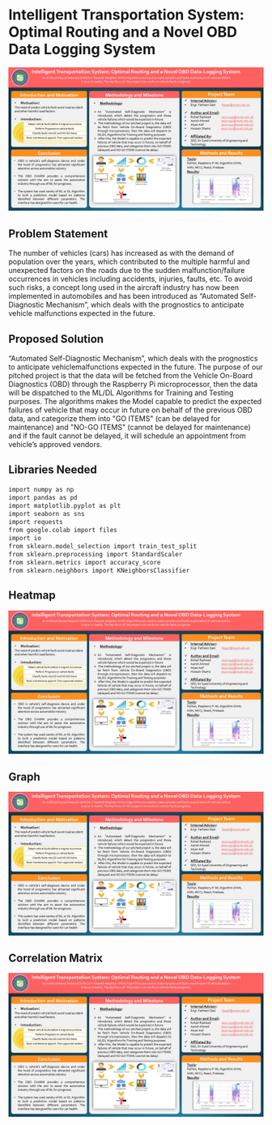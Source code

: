 # Intelligent Transportation System: Optimal Routing and a Novel OBD Data Logging System
![](/Poster.jpg)

## Problem Statement
The number of vehicles (cars) has increased as with the demand of population over the years, which contributed to the multiple harmful and unexpected factors on the roads due to the sudden malfunction/failure occurrences in vehicles including accidents, injuries, faults, etc. To avoid such risks, a concept long used in the aircraft industry has now been implemented in automobiles and has been introduced as “Automated Self-Diagnostic Mechanism”, which deals with the prognostics to anticipate vehicle malfunctions expected in the future.

## Proposed Solution
“Automated Self-Diagnostic Mechanism”, which deals with the prognostics to anticipate vehiclemalfunctions expected in the future. The purpose of our pitched project is that the data will be fetched from the Vehicle On-Board Diagnostics (OBD) through the Raspberry Pi microprocessor, then the data will be dispatched to the ML/DL Algorithms for Training and Testing purposes. The algorithms makes the Model capable to predict the expected failures of vehicle that may occur in future on behalf of the previous OBD data, and categorize them into "GO ITEMS" (can be delayed for maintenance) and "NO-GO ITEMS" (cannot be delayed for maintenance) and if the fault cannot be delayed, it will schedule an appointment from vehicle’s approved vendors.

## Libraries Needed
```
import numpy as np
import pandas as pd
import matplotlib.pyplot as plt
import seaborn as sns
import requests
from google.colab import files
import io
from sklearn.model_selection import train_test_split
from sklearn.preprocessing import StandardScaler
from sklearn.metrics import accuracy_score
from sklearn.neighbors import KNeighborsClassifier
```

## Heatmap
![](/Poster.jpg)

## Graph
![](/Poster.jpg)

## Correlation Matrix
![](/Poster.jpg)
